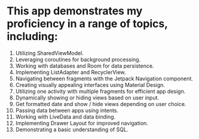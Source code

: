 # This app demonstrates my proficiency in a range of topics, including:

1. Utilizing SharedViewModel.
2. Leveraging coroutines for background processing.
3. Working with databases and Room for data persistence.
4. Implementing ListAdapter and RecyclerView.
5. Navigating between fragments with the Jetpack Navigation component.
6. Creating visually appealing interfaces using Material Design.
7. Utilizing one activity with multiple fragments for efficient app design.
8. Dynamically showing or hiding views based on user input.
9. Get formatted date and show / hide views depending on user choice.
10. Passing data between apps using intents.
11. Working with LiveData and data binding.
12. Implementing Drawer Layout for improved navigation.
13. Demonstrating a basic understanding of SQL.